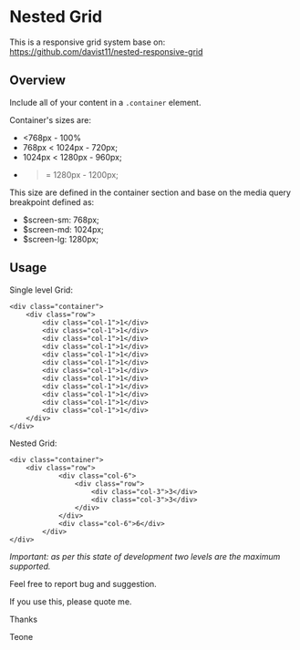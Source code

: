 # Nested Grid

This is a responsive grid system base on: https://github.com/davist11/nested-responsive-grid

## Overview

Include all of your content in a `.container` element.

Container's sizes are:
- <768px - 100%
- 768px < 1024px - 720px; 
- 1024px < 1280px - 960px;
- >= 1280px - 1200px;

This size are defined in the container section and base on the media query breakpoint defined as:
- $screen-sm: 768px;
- $screen-md: 1024px;
- $screen-lg: 1280px;

## Usage

Single level Grid:
```
<div class="container">
    <div class="row">
        <div class="col-1">1</div>
        <div class="col-1">1</div>
        <div class="col-1">1</div>
        <div class="col-1">1</div>
        <div class="col-1">1</div>
        <div class="col-1">1</div>
        <div class="col-1">1</div>
        <div class="col-1">1</div>
        <div class="col-1">1</div>
        <div class="col-1">1</div>
        <div class="col-1">1</div>
        <div class="col-1">1</div>
    </div>
</div>
```

Nested Grid:
```
<div class="container">
    <div class="row">
            <div class="col-6">
                <div class="row">
                    <div class="col-3">3</div>
                    <div class="col-3">3</div>
                </div>
            </div>
            <div class="col-6">6</div>
        </div>
</div>
```
*Important: as per this state of development two levels are the maximum supported.*

Feel free to report bug and suggestion.

If you use this, please quote me.

Thanks

Teone